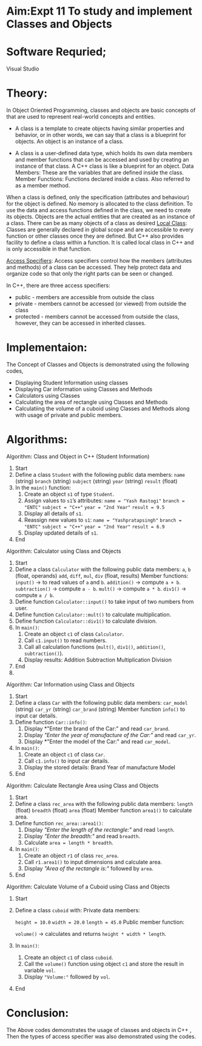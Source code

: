 # Aim:Expt 11	To study and implement Classes and Objects
# Software Requried;
Visual Studio
# Theory:
In Object Oriented Programming, classes and objects are basic concepts of that are used to represent real-world concepts and entities.
+ A class is a template to create objects having similar properties and behavior, or in other words, we can say that a class is a blueprint for objects.
An object is an instance of a class.

+ A class is a user-defined data type, which holds its own data members and member functions that can be accessed and used by creating an instance of that class. A C++ class is like a blueprint for an object.
Data Members: These are the variables that are defined inside the class.
Member Functions: Functions declared inside a class. Also referred to as a member method.

When a class is defined, only the specification (attributes and behaviour) for the object is defined. No memory is allocated to the class definition. To use the data and access functions defined in the class, we need to create its objects.
Objects are the actual entities that are created as an instance of a class. There can be as many objects of a class as desired
<ins>Local Class</ins>:
Classes are generally declared in global scope and are accessible to every function or other classes once they are defined. But C++ also provides facility to define a class within a function. It is called local class in C++ and is only accessible in that function.

<ins>Access Specifiers</ins>:
Access specifiers control how the members (attributes and methods) of a class can be accessed.
They help protect data and organize code so that only the right parts can be seen or changed.

In C++, there are three access specifiers:
+ public - members are accessible from outside the class
+ private - members cannot be accessed (or viewed) from outside the class
+ protected - members cannot be accessed from outside the class, however, they can be accessed in inherited classes.

# Implementaion:
The Concept of Classes and Objects is demonstrated using the following codes,
+ Displaying Student Information using classes
+ Displaying Car information using Classes and Methods
+ Calculators using Classes
+ Calculating the area of rectangle using Classes and Methods
+ Calculatiing the volume of a cuboid using Classes and Methods along with usage of private and public members.

# Algorithms:

Algorithm: Class and Object in C++ (Student Information)

1. Start
2. Define a class `Student` with the following public data members:
    `name` (string)
    `branch` (string)
    `subject` (string)
    `year` (string)
    `result` (float)
3. In the `main()` function:
   1. Create an object `s1` of type `Student`.
   2. Assign values to `s1`’s attributes:
       `name = "Yash Rastogi"`
       `branch = "ENTC"`
       `subject = "C++"`
       `year = "2nd Year"`
       `result = 9.5`
   3. Display all details of `s1`.
   4. Reassign new values to `s1`:
     `name = "Yashpratapsingh"`
       `branch = "ENTC"`
       `subject = "C++"`
        `year = "2nd Year"`
       `result = 6.9`
   5. Display updated details of `s1`.
4. End

Algorithm: Calculator using Class and Objects

1. Start
2. Define a class `Calculator` with the following public data members:
    `a`, `b` (float, operands)
    `add`, `diff`, `mul`, `div` (float, results)
    Member functions:
      `input()` → to read values of `a` and `b`.
      `addition()` → compute `a + b`.
      `subtraction()` → compute `a - b`.
      `mult()` → compute `a * b`.
      `div1()` → compute `a / b`.
3. Define function `Calculator::input()` to take input of two numbers from user.
4. Define function `Calculator::mult()` to calculate multiplication.
5. Define function `Calculator::div1()` to calculate division.
6. In `main()`:
   1. Create an object `c1` of class `Calculator`.
   2. Call `c1.input()` to read numbers.
   3. Call all calculation functions (`mult()`, `div1()`, `addition()`, `subtraction()`).
   4. Display results:
      Addition
      Subtraction
      Multiplication
       Division
7. End
8. 
Algorithm: Car Information using Class and Objects

1. Start
2. Define a class `Car` with the following public data members:
    `car_model` (string)
    `car_yr` (string)
    `car_brand` (string)
    Member function `info()` to input car details.
3. Define function `Car::info()`:
   1. Display *"Enter the brand of the Car:" and read `car_brand`.
   2. Display *"Enter the year of manufacture of the Car:"* and read `car_yr`.
   3. Display *"Enter the model of the Car:" and read `car_model`.
4. In `main()`:
   1. Create an object `c1` of class `Car`.
   2. Call `c1.info()` to input car details.
   3. Display the stored details:
       Brand
       Year of manufacture
       Model
5. End

Algorithm: Calculate Rectangle Area using Class and Objects

1. Start
2. Define a class `rec_area` with the following public data members:
   `length` (float)
   `breadth` (float)
   `area` (float)
    Member function `area1()` to calculate area.
3. Define function `rec_area::area1()`:
   1. Display *"Enter the length of the rectangle:"* and read `length`.
   2. Display *"Enter the breadth:"* and read `breadth`.
   3. Calculate `area = length * breadth`.
4. In `main()`:
   1. Create an object `r1` of class `rec_area`.
   2. Call `r1.area1()` to input dimensions and calculate area.
   3. Display *"Area of the rectangle is:"* followed by `area`.
5. End

Algorithm: Calculate Volume of a Cuboid using Class and Objects

1. Start
2. Define a class `cuboid` with:
   Private data members:

     `height = 10.0`
      `width = 20.0`
      `length = 45.0`
     Public member function:

      `volume()` → calculates and returns `height * width * length`.
3. In `main()`:
   1. Create an object `c1` of class `cuboid`.
   2. Call the `volume()` function using object `c1` and store the result in variable `vol`.
   3. Display `"Volume:"` followed by `vol`.
4. End

# Conclusion:
The Above codes demonstrates the usage of classes and objects in C++ , Then the types of access specifier was also demonstrated using the codes.
